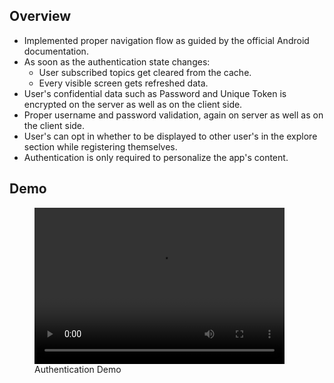 ## Overview

- Implemented proper navigation flow as guided by the official Android documentation.
- As soon as the authentication state changes:
    - User subscribed topics get cleared from the cache.
    - Every visible screen gets refreshed data.
- User's confidential data such as Password and Unique Token is encrypted on the server as well as on the client side.
- Proper username and password validation, again on server as well as on the client side.
- User's can opt in whether to be displayed to other user's in the explore section while registering themselves.
- Authentication is only required to personalize the app's content.

## Demo

<figure>
    <video width="400" height="250" controls loop>
    <source src="demo.mp4" type="video/mp4">
       Something went wrong
    </video>
    <figcaption>Authentication Demo</figcaption>
</figure>